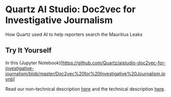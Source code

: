 # Quartz AI Studio: Doc2vec for Investigative Journalism
How Quartz used AI to help reporters search the Mauritius Leaks

## Try It Yourself

In this (Jupyter Notebook)[https://github.com/Quartz/aistudio-doc2vec-for-investigative-journalism/blob/master/Doc2vec%20for%20Investigative%20Journalism.ipynb]

Read our non-technical description [here](https://qz.com/1670632/how-quartz-used-ai-to-help-reporters-search-the-mauritius-leaks/) and the technical description [here](https://qz.ai/discovering-interesting-documents-in-the-mauritius-leaks/).
